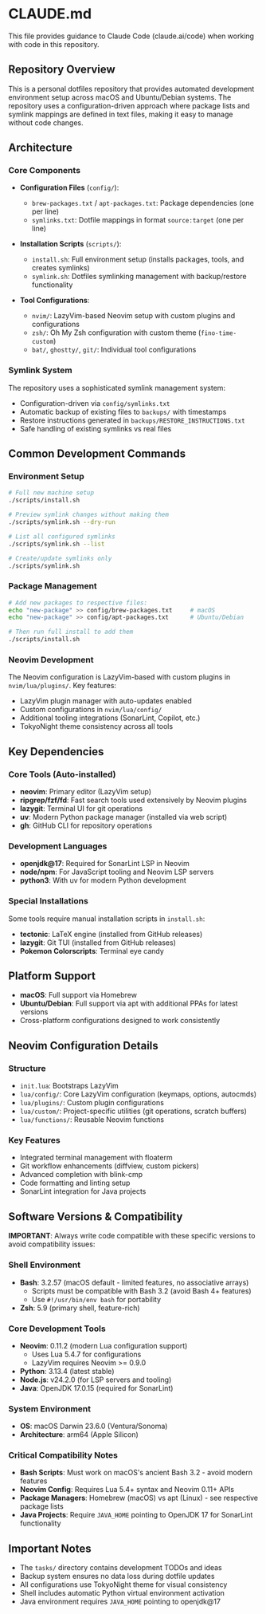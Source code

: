 # CLAUDE.md

This file provides guidance to Claude Code (claude.ai/code) when working with code in this repository.

## Repository Overview

This is a personal dotfiles repository that provides automated development environment setup across macOS and Ubuntu/Debian systems. The repository uses a configuration-driven approach where package lists and symlink mappings are defined in text files, making it easy to manage without code changes.

## Architecture

### Core Components

- **Configuration Files** (`config/`):
  - `brew-packages.txt` / `apt-packages.txt`: Package dependencies (one per line)
  - `symlinks.txt`: Dotfile mappings in format `source:target` (one per line)

- **Installation Scripts** (`scripts/`):
  - `install.sh`: Full environment setup (installs packages, tools, and creates symlinks)
  - `symlink.sh`: Dotfiles symlinking management with backup/restore functionality

- **Tool Configurations**:
  - `nvim/`: LazyVim-based Neovim setup with custom plugins and configurations
  - `zsh/`: Oh My Zsh configuration with custom theme (`fino-time-custom`)
  - `bat/`, `ghostty/`, `git/`: Individual tool configurations

### Symlink System

The repository uses a sophisticated symlink management system:
- Configuration-driven via `config/symlinks.txt`
- Automatic backup of existing files to `backups/` with timestamps
- Restore instructions generated in `backups/RESTORE_INSTRUCTIONS.txt`
- Safe handling of existing symlinks vs real files

## Common Development Commands

### Environment Setup
```bash
# Full new machine setup
./scripts/install.sh

# Preview symlink changes without making them
./scripts/symlink.sh --dry-run

# List all configured symlinks
./scripts/symlink.sh --list

# Create/update symlinks only
./scripts/symlink.sh
```

### Package Management
```bash
# Add new packages to respective files:
echo "new-package" >> config/brew-packages.txt     # macOS
echo "new-package" >> config/apt-packages.txt      # Ubuntu/Debian

# Then run full install to add them
./scripts/install.sh
```

### Neovim Development
The Neovim configuration is LazyVim-based with custom plugins in `nvim/lua/plugins/`. Key features:
- LazyVim plugin manager with auto-updates enabled
- Custom configurations in `nvim/lua/config/`
- Additional tooling integrations (SonarLint, Copilot, etc.)
- TokyoNight theme consistency across all tools

## Key Dependencies

### Core Tools (Auto-installed)
- **neovim**: Primary editor (LazyVim setup)
- **ripgrep/fzf/fd**: Fast search tools used extensively by Neovim plugins
- **lazygit**: Terminal UI for git operations
- **uv**: Modern Python package manager (installed via web script)
- **gh**: GitHub CLI for repository operations

### Development Languages
- **openjdk@17**: Required for SonarLint LSP in Neovim
- **node/npm**: For JavaScript tooling and Neovim LSP servers
- **python3**: With uv for modern Python development

### Special Installations
Some tools require manual installation scripts in `install.sh`:
- **tectonic**: LaTeX engine (installed from GitHub releases)
- **lazygit**: Git TUI (installed from GitHub releases)
- **Pokemon Colorscripts**: Terminal eye candy

## Platform Support

- **macOS**: Full support via Homebrew
- **Ubuntu/Debian**: Full support via apt with additional PPAs for latest versions
- Cross-platform configurations designed to work consistently

## Neovim Configuration Details

### Structure
- `init.lua`: Bootstraps LazyVim
- `lua/config/`: Core LazyVim configuration (keymaps, options, autocmds)
- `lua/plugins/`: Custom plugin configurations
- `lua/custom/`: Project-specific utilities (git operations, scratch buffers)
- `lua/functions/`: Reusable Neovim functions

### Key Features
- Integrated terminal management with floaterm
- Git workflow enhancements (diffview, custom pickers)
- Advanced completion with blink-cmp
- Code formatting and linting setup
- SonarLint integration for Java projects

## Software Versions & Compatibility

**IMPORTANT**: Always write code compatible with these specific versions to avoid compatibility issues:

### Shell Environment
- **Bash**: 3.2.57 (macOS default - limited features, no associative arrays)
  - Scripts must be compatible with Bash 3.2 (avoid Bash 4+ features)
  - Use `#!/usr/bin/env bash` for portability
- **Zsh**: 5.9 (primary shell, feature-rich)

### Core Development Tools
- **Neovim**: 0.11.2 (modern Lua configuration support)
  - Uses Lua 5.4.7 for configurations
  - LazyVim requires Neovim >= 0.9.0
- **Python**: 3.13.4 (latest stable)
- **Node.js**: v24.2.0 (for LSP servers and tooling)
- **Java**: OpenJDK 17.0.15 (required for SonarLint)

### System Environment
- **OS**: macOS Darwin 23.6.0 (Ventura/Sonoma)
- **Architecture**: arm64 (Apple Silicon)

### Critical Compatibility Notes
- **Bash Scripts**: Must work on macOS's ancient Bash 3.2 - avoid modern features
- **Neovim Config**: Requires Lua 5.4+ syntax and Neovim 0.11+ APIs
- **Package Managers**: Homebrew (macOS) vs apt (Linux) - see respective package lists
- **Java Projects**: Require `JAVA_HOME` pointing to OpenJDK 17 for SonarLint functionality

## Important Notes

- The `tasks/` directory contains development TODOs and ideas
- Backup system ensures no data loss during dotfile updates
- All configurations use TokyoNight theme for visual consistency
- Shell includes automatic Python virtual environment activation
- Java environment requires `JAVA_HOME` pointing to openjdk@17